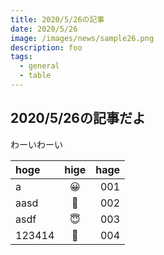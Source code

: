 ```yaml
---
title: 2020/5/26の記事
date: 2020/5/26
image: /images/news/sample26.png
description: foo
tags: 
  - general
  - table
---
```


## 2020/5/26の記事だよ

わーいわーい

| hoge | hige | hage |
|:--|:--:|--:|
| a | 😀 | 001 |
| aasd | 🥰 | 002 |
| asdf | 😇 | 003 |
| 123414 | 🤩 | 004 |